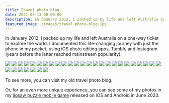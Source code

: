 ```yaml
---
title: Travel photo blog
date: 2021-08-13 00:00:00
description: In January 2012, I packed up my life and left Australia on a one-way ticket to explore the world. I documented this life-changing journey with just the phone in my pocket, using iOS photo editing apps, Tumblr, and Instagram (years before the latter reached mainstream popularity)...
featured_image: /images/travel-photo-blog.jpg
---
```


In January 2012, I packed up my life and left Australia on a one-way ticket to explore the world. I documented this life-changing journey with just the phone in my pocket, using iOS photo editing apps, Tumblr, and Instagram (years before the latter reached mainstream popularity).

<div class="gallery" data-columns="2">
	<img src="/images/travel-photo-blog-01.jpg">
    <img src="/images/travel-photo-blog-02.jpg">
    <img src="/images/travel-photo-blog-03.jpg">
    <img src="/images/travel-photo-blog-04.jpg">
    <img src="/images/travel-photo-blog-05.jpg">
    <img src="/images/travel-photo-blog-06.jpg">
    <img src="/images/travel-photo-blog-07.jpg">
    <img src="/images/travel-photo-blog-08.jpg">
    <img src="/images/travel-photo-blog-09.jpg">
    <img src="/images/travel-photo-blog-10.jpg">
    <img src="/images/travel-photo-blog-11.jpg">
    <img src="/images/travel-photo-blog-12.jpg">
    <img src="/images/travel-photo-blog-13.jpg">
    <img src="/images/travel-photo-blog-14.jpg">
    <img src="/images/travel-photo-blog-15.jpg">
    <img src="/images/travel-photo-blog-16.jpg">
    <img src="/images/travel-photo-blog-17.jpg">
    <img src="/images/travel-photo-blog-18.jpg">
    <img src="/images/travel-photo-blog-19.jpg">
    <img src="/images/travel-photo-blog-20.jpg">
    <img src="/images/travel-photo-blog-21.jpg">
    <img src="/images/travel-photo-blog-22.jpg">
    <img src="/images/travel-photo-blog-23.jpg">
    <img src="/images/travel-photo-blog-24.jpg">
    <img src="/images/travel-photo-blog-25.jpg">
    <img src="/images/travel-photo-blog-26.jpg">
    <img src="/images/travel-photo-blog-27.jpg">
    <img src="/images/travel-photo-blog-28.jpg">
    <img src="/images/travel-photo-blog-29.jpg">
    <img src="/images/travel-photo-blog-30.jpg">
    <img src="/images/travel-photo-blog-31.jpg">
    <img src="/images/travel-photo-blog-32.jpg">
</div>

To see more, you can visit my old travel photo blog.

Or, for an even more unique experience, you can see some of my photos in my [jigsaw puzzle mobile game](http://www.adamwozniak.com/personal/jigsaw-puzzle-delight-mobile-game) released on iOS and Android in June 2023.
